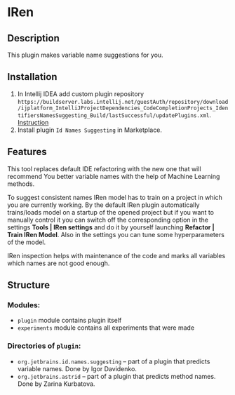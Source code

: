 # IRen

## Description

This plugin makes variable name suggestions for you.

## Installation

1. In Intellij IDEA add custom plugin
   repository `https://buildserver.labs.intellij.net/guestAuth/repository/download/ijplatform_IntelliJProjectDependencies_CodeCompletionProjects_IdentifiersNamesSuggesting_Build/lastSuccessful/updatePlugins.xml`. [Instruction](https://www.jetbrains.com/help/idea/managing-plugins.html#repos)
2. Install plugin `Id Names Suggesting` in Marketplace.

## Features

This tool replaces default IDE refactoring with the new one
that will recommend You better variable names with the help of Machine Learning methods.

To suggest consistent names IRen model has to train on a project in which you are currently working.
By the default IRen plugin automatically trains/loads model on a startup of the opened project but
if you want to manually control it you can switch off the corresponding option in the settings
**Tools | IRen settings** and do it by yourself launching **Refactor | Train IRen Model**.
Also in the settings you can tune some hyperparameters of the model.

IRen inspection helps with maintenance of the code and marks all variables which names are not good enough.

## Structure

### Modules:

- `plugin` module contains plugin itself
- `experiments` module contains all experiments that were made

### Directories of `plugin`:

- `org.jetbrains.id.names.suggesting` – part of a plugin that predicts variable names. Done by Igor Davidenko.
- `org.jetbrains.astrid` – part of a plugin that predicts method names. Done by Zarina Kurbatova.

